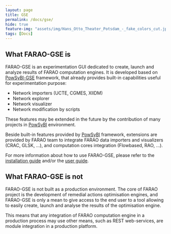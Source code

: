 ```yaml
---
layout: page
title: GSE
permalink: /docs/gse/
hide: true
feature-img: "assets/img/Hans_Otto_Theater_Potsdam_-_fake_colors_cut.jpg"
tags: [Docs]
---
```


## What FARAO-GSE is

FARAO-GSE is an experimentation GUI dedicated to create, launch and analyze
results of FARAO computation engines. It is developed based on [PowSyBl-GSE](https://github.com/powsybl/powsybl-gse) framework,
that already provides built-in capabilities useful for experimentation purpose:

- Network importers (UCTE, CGMES, XIIDM)
- Network explorer
- Network visualizer
- Network modification by scripts

These features may be extended in the future by the contribution of many projects
in [PowSyBl](http://www.powsybl.org) environment.

Beside built-in features provided by [PowSyBl](http://www.powsybl.org) framework,
extensions are provided by FARAO team to integrate FARAO data importers and visualizers
(CRAC, GLSK, ...), and computation cores integration (Flowbased, RAO, ...).

For more information about how to use FARAO-GSE, please refer to the [installation guide](installation.md) and/or the [user guide](user-guide.md).

## What FARAO-GSE is not

FARAO-GSE is not built as a production environment. The core of FARAO project is the development of
remedial actions optimisation engines, and FARAO-GSE is only a mean to give access to the end user
to a tool allowing to easily create, launch and analyse the results of the optimisation engine.

This means that any integration of FARAO computation engine in a production process
may use other means, such as REST web-services, are module integration in a production platform.
